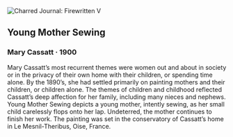 <div class="artwork-of-the-day">
  <div class="container">
    <div class="img-wrapper">
      <img
        src="https://uploads8.wikiart.org/images/mary-cassatt/young-mother-sewing-1900.jpg!Large.jpg"
        alt="Charred Journal: Firewritten V" />
    </div>
    <div class="artwork-detail">
      <div class="artwork-origin"> 
        <h2 class="artwork-name">Young Mother Sewing</h2>
        <h3 class="artist">
          Mary Cassatt
                    ·  1900
        </h3>
      </div>
      <p class="description">
        <span class="artwork-description-text ng-binding" ng-bind-html="viewModel.ArtworkOfTheDay.Description | unsafe">Mary Cassatt’s most recurrent themes were women out and about in society or in the privacy of their own home with their children, or spending time alone. By the 1890’s, she had settled primarily on painting mothers and their children, or children alone. The themes of children and childhood reflected Cassatt’s deep affection for her family, including many nieces and nephews. Young Mother Sewing depicts a young mother, intently sewing, as her small child carelessly flops onto her lap. Undeterred, the mother continues to finish her work. The painting was set in the conservatory of Cassatt’s home in Le Mesnil-Theribus, Oise, France. </span>
                        <div class="text-shadow-container" ng-show="showShadow" style=""></div>
      </p>
    </div>
  </div>

</div>

